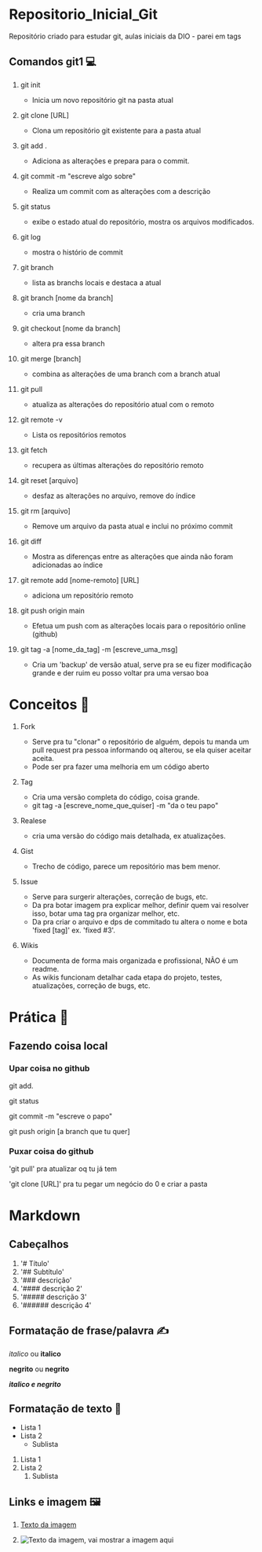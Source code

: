 # Repositorio_Inicial_Git 
Repositório criado para estudar git, aulas iniciais da DIO - parei em tags
<!-- pra botar emogi é Windows + . -->

## Comandos git1 💻

1. git init 
    - Inicia um novo repositório git na pasta atual

2. git clone [URL]
    - Clona um repositório git existente para a pasta atual

3. git add . 
    - Adiciona as alterações e prepara para o commit.

4. git commit -m "escreve algo sobre"
    - Realiza um commit com as alterações com a descrição

5. git status
    - exibe o estado atual do repositório, mostra os arquivos modificados.

6. git log
    - mostra o histório de commit

7. git branch
    - lista as branchs locais e destaca a atual

8. git branch [nome da branch]
    - cria uma branch

9. git checkout [nome da branch]
    - altera pra essa branch

10. git merge [branch]
    - combina as alterações de uma branch com a branch atual

11. git pull
    - atualiza as alterações do repositório atual com o remoto

12. git remote -v
    - Lista os repositórios remotos

13. git fetch
    - recupera as últimas alterações do repositório remoto

14. git reset [arquivo]
    - desfaz as alterações no arquivo, remove do índice

15. git rm [arquivo]
    - Remove um arquivo da pasta atual e inclui no próximo commit

16. git diff
    - Mostra as diferenças entre as alterações que ainda não foram adicionadas ao índice

17. git remote add [nome-remoto] [URL]
    - adiciona um repositório remoto 

18. git push origin main
    - Efetua um push com as alterações locais para o repositório online (github)

19. git tag -a [nome_da_tag] -m [escreve_uma_msg]
    - Cria um 'backup' de versão atual, serve pra se eu fizer modificação grande e der ruim eu posso voltar pra uma versao boa

# Conceitos 📘

1. Fork
    - Serve pra tu "clonar" o repositório de alguém, depois tu manda um pull request pra pessoa informando oq alterou, se ela quiser aceitar aceita.
    - Pode ser pra fazer uma melhoria em um código aberto

2. Tag
    - Cria uma versão completa do código, coisa grande.
    - git tag -a [escreve_nome_que_quiser] -m "da o teu papo"

3. Realese
    - cria uma versão do código mais detalhada, ex atualizações.

4. Gist
    - Trecho de código, parece um repositório mas bem menor.

5. Issue  
    - Serve para surgerir alterações, correção de bugs, etc. 
    - Da pra botar imagem pra explicar melhor, definir quem vai resolver isso, botar uma tag pra organizar melhor, etc.
    - Da pra criar o arquivo e dps de commitado tu altera o nome e bota 'fixed [tag]' ex.  'fixed #3'.

6. Wikis
    - Documenta de forma mais organizada e profissional, NÃO é um readme.
    - As wikis funcionam detalhar cada etapa do projeto, testes, atualizações, correção de bugs, etc.

# Prática 🧨

## Fazendo coisa local 

### Upar coisa no github
git add. 

git status

git commit -m "escreve o papo"

git push origin [a branch que tu quer]

### Puxar coisa do github
'git pull' pra atualizar oq tu já tem

'git clone [URL]' pra tu pegar um negócio do 0 e criar a pasta

# Markdown

## Cabeçalhos


1. '# Título'
2. '## Subtítulo'
3. '### descrição'
4. '#### descrição 2'
5. '##### descrição 3'
6. '###### descrição 4'


## Formatação de frase/palavra ✍

*italico* ou __italico__

**negrito** ou __negrito__

___italico e negrito___ 

## Formatação de texto 📑

- Lista 1
- Lista 2
    - Sublista

1. Lista 1
2. Lista 2
    1. Sublista

## Links e imagem 🖼

1. [Texto da imagem](https://foundations.projectpythia.org/_images/GitHub-logo.png)

2. ![Texto da imagem, vai mostrar a imagem aqui](https://foundations.projectpythia.org/_images/GitHub-logo.png)
